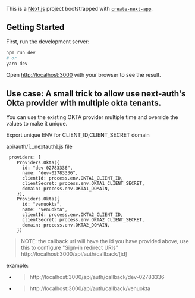 This is a [Next.js](https://nextjs.org/) project bootstrapped with [`create-next-app`](https://github.com/vercel/next.js/tree/canary/packages/create-next-app).

## Getting Started

First, run the development server:

```bash
npm run dev
# or
yarn dev
```

Open [http://localhost:3000](http://localhost:3000) with your browser to see the result.

## Use case: A small trick to allow use next-auth's Okta provider with multiple okta tenants.
 

You can use the existing OKTA provider  multiple time and override the values to make it unique.

Export unique ENV for CLIENT_ID,CLIENT_SECRET domain 

api/auth/[...nextauth].js file
> 
````
 providers: [
    Providers.Okta({
      id: "dev-02783336",
      name: "dev-02783336",
      clientId: process.env.OKTA1_CLIENT_ID,
      clientSecret: process.env.OKTA1_CLIENT_SECRET,
      domain: process.env.OKTA1_DOMAIN,
    }),
    Providers.Okta({
      id: "venuokta",
      name: "venuokta",
      clientId: process.env.OKTA2_CLIENT_ID,
      clientSecret: process.env.OKTA2_CLIENT_SECRET,
      domain: process.env.OKTA2_DOMAIN,
    })
````
> NOTE: the callback url will have the id you have provided above, use this to configure "Sign-in redirect URIs"
> http://localhost:3000/api/auth/callback/[id]

example: 
* > http://localhost:3000/api/auth/callback/dev-02783336
* > http://localhost:3000/api/auth/callback/venuokta

